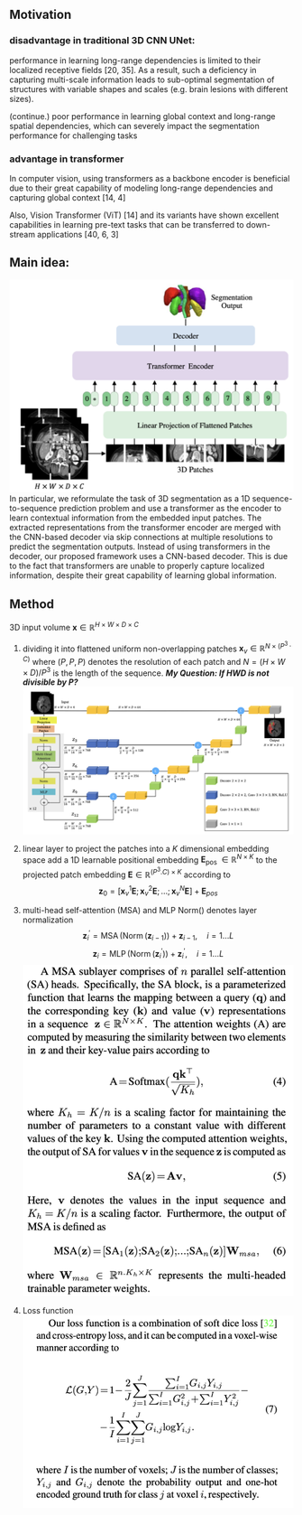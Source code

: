 ## Motivation
### disadvantage in traditional 3D CNN UNet:
performance in learning long-range dependencies is limited to their localized receptive fields [20, 35]. As a result, such a deficiency in capturing multi-scale information leads to sub-optimal segmentation of structures with variable shapes and scales (e.g. brain lesions with different sizes). 

(continue.) poor performance in learning global context and long-range spatial dependencies, which can severely impact the segmentation performance for challenging tasks

### advantage in transformer
In computer vision, using transformers as a backbone encoder is beneficial due to their great capability of modeling long-range dependencies and capturing global context [14, 4]

Also, Vision Transformer (ViT) [14] and its variants have shown excellent capabilities in learning pre-text tasks that can be transferred to down-stream applications [40, 6, 3]

## Main idea:
![Main idea](../figures/Mainidea.png)
In particular, we reformulate the task of 3D segmentation as a 1D sequence-to-sequence prediction problem and use a transformer as the encoder to learn contextual information from the embedded input patches. The extracted representations from the transformer encoder are merged with the CNN-based decoder via skip connections at multiple resolutions to predict the segmentation outputs. Instead of using transformers in the decoder, our proposed framework uses a CNN-based decoder. This is due to the fact that transformers are unable to properly capture localized information, despite their great capability of learning global information.

## Method
$3 \mathrm{D} \text { input volume } \mathbf{x} \in \mathbb{R}^{H \times W \times D \times C}$
1. dividing it into flattened uniform non-overlapping patches $\mathbf{x}_v \in \mathbb{R}^{N \times\left(P^3 \cdot C\right)}$ where $(P, P, P)$ denotes the resolution of each patch and $N=(H \times W \times D) / P^3$ is the length of the sequence.
***My Question: If HWD is not divisible by P?***
![Architecture](../figures/Architecture.png)

2. linear layer to project the patches into a $K$ dimensional embedding space
add a 1D learnable positional embedding $\mathbf{E}_{\text {pos }} \in \mathbb{R}^{N \times K}$ to the projected patch embedding $\mathbf{E} \in \mathbb{R}^{\left(P^3 . C\right) \times K}$ according to
$$\mathbf{z}_0=\left[\mathbf{x}_v^1 \mathbf{E} ; \mathbf{x}_v^2 \mathbf{E} ; \ldots ; \mathbf{x}_v^N \mathbf{E}\right]+\mathbf{E}_{p o s}$$

3. multi-head self-attention (MSA) and MLP
Norm() denotes layer normalization
$$\mathbf{z}_i^{\prime} =\operatorname{MSA}\left(\operatorname{Norm}\left(\mathbf{z}_{i-1}\right)\right)+\mathbf{z}_{i-1}, \quad i=1 \ldots L$$
$$\mathbf{z}_i =\operatorname{MLP}\left(\operatorname{Norm}\left(\mathbf{z}_i^{\prime}\right)\right)+\mathbf{z}_i^{\prime}, \quad i=1 \ldots L$$
![Details](../figures/MSA_MLP.png)

4. Loss function
![loss](../figures/loss.png)